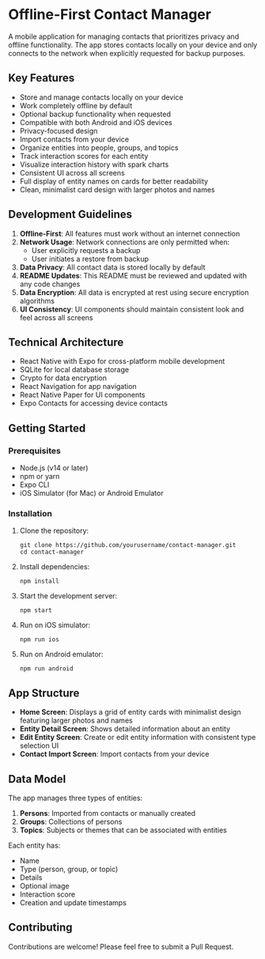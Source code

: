 # Offline-First Contact Manager

A mobile application for managing contacts that prioritizes privacy and offline functionality. The app stores contacts locally on your device and only connects to the network when explicitly requested for backup purposes.

## Key Features

- Store and manage contacts locally on your device
- Work completely offline by default
- Optional backup functionality when requested
- Compatible with both Android and iOS devices
- Privacy-focused design
- Import contacts from your device
- Organize entities into people, groups, and topics
- Track interaction scores for each entity
- Visualize interaction history with spark charts
- Consistent UI across all screens
- Full display of entity names on cards for better readability
- Clean, minimalist card design with larger photos and names

## Development Guidelines

1. **Offline-First**: All features must work without an internet connection
2. **Network Usage**: Network connections are only permitted when:
   - User explicitly requests a backup
   - User initiates a restore from backup
3. **Data Privacy**: All contact data is stored locally by default
4. **README Updates**: This README must be reviewed and updated with any code changes
5. **Data Encryption**: All data is encrypted at rest using secure encryption algorithms
6. **UI Consistency**: UI components should maintain consistent look and feel across all screens

## Technical Architecture

- React Native with Expo for cross-platform mobile development
- SQLite for local database storage
- Crypto for data encryption
- React Navigation for app navigation
- React Native Paper for UI components
- Expo Contacts for accessing device contacts

## Getting Started

### Prerequisites

- Node.js (v14 or later)
- npm or yarn
- Expo CLI
- iOS Simulator (for Mac) or Android Emulator

### Installation

1. Clone the repository:
   ```
   git clone https://github.com/yourusername/contact-manager.git
   cd contact-manager
   ```

2. Install dependencies:
   ```
   npm install
   ```

3. Start the development server:
   ```
   npm start
   ```

4. Run on iOS simulator:
   ```
   npm run ios
   ```

5. Run on Android emulator:
   ```
   npm run android
   ```

## App Structure

- **Home Screen**: Displays a grid of entity cards with minimalist design featuring larger photos and names
- **Entity Detail Screen**: Shows detailed information about an entity
- **Edit Entity Screen**: Create or edit entity information with consistent type selection UI
- **Contact Import Screen**: Import contacts from your device

## Data Model

The app manages three types of entities:

1. **Persons**: Imported from contacts or manually created
2. **Groups**: Collections of persons
3. **Topics**: Subjects or themes that can be associated with entities

Each entity has:
- Name
- Type (person, group, or topic)
- Details
- Optional image
- Interaction score
- Creation and update timestamps

## Contributing

Contributions are welcome! Please feel free to submit a Pull Request. 